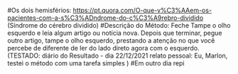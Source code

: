 
#Os dois hemisférios: https://pt.quora.com/O-que-v%C3%AAem-os-pacientes-com-a-s%C3%ADndrome-do-c%C3%A9rebro-dividido (Síndrome do cérebro dividido)
	#Descrição do Método: Feche   Tampe o olho esquerdo e leia algum artigo ou notícia nova. Depois que terminar, pegue outro artigo, tampe o olho esquerdo, prestando a atenção no que você percebe de diferente de ler do lado direto agora com o esquerdo. (TESTADO: diário do Resultado - dia 22/12/2021  relato pessoal: Eu, Marlon, testei o método com uma tarefa simples )
		#Em outro dia repi